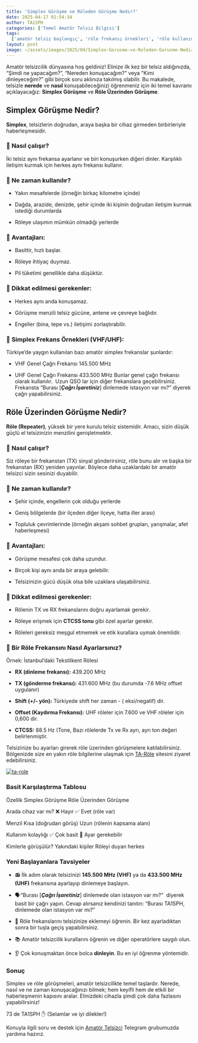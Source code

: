 ```yaml
---
title: 'Simplex Görüşme ve Röleden Görüşme Nedir?'
date: 2025-04-17 01:54:34
author: TA1SPH
categories: ['Temel Amatör Telsiz Bilgisi']
tags:
  ['amatör telsiz başlangıç', 'röle frekansı örnekleri', 'röle kullanımı', 'simplex görüşme', 'telsiz frekans ayarları']
layout: post
image: ~/assets/images/2025/04/Simplex-Gorusme-ve-Roleden-Gorusme-Nedir.png
---
```


Amatör telsizcilik dünyasına hoş geldiniz! Elinize ilk kez bir telsiz aldığınızda, “Şimdi ne yapacağım?”, “Nereden konuşacağım?” veya “Kimi dinleyeceğim?” gibi birçok soru aklınıza takılmış olabilir. Bu makalede, telsizle **nerede** ve **nasıl** konuşabileceğinizi öğrenmeniz için iki temel kavramı açıklayacağız: **Simplex Görüşme** ve **Röle Üzerinden Görüşme**.

## Simplex Görüşme Nedir?

**Simplex**, telsizlerin doğrudan, araya başka bir cihaz girmeden birbirleriyle haberleşmesidir.

### 🔹 **Nasıl çalışır?**

İki telsiz aynı frekansa ayarlanır ve biri konuşurken diğeri dinler. Karşılıklı iletişim kurmak için herkes aynı frekansı kullanır.

### 🔹 **Ne zaman kullanılır?**

- Yakın mesafelerde (örneğin birkaç kilometre içinde)

- Dağda, arazide, denizde, şehir içinde iki kişinin doğrudan iletişim kurmak istediği durumlarda

- Röleye ulaşımın mümkün olmadığı yerlerde

### 🔹 **Avantajları:**

- Basittir, hızlı başlar.

- Röleye ihtiyaç duymaz.

- Pil tüketimi genellikle daha düşüktür.

### 🔹 **Dikkat edilmesi gerekenler:**

- Herkes aynı anda konuşamaz.

- Görüşme menzili telsiz gücüne, antene ve çevreye bağlıdır.

- Engeller (bina, tepe vs.) iletişimi zorlaştırabilir.

### 🔹 **Simplex Frekans Örnekleri (VHF/UHF):**

Türkiye’de yaygın kullanılan bazı amatör simplex frekanslar şunlardır:

- VHF Genel Çağrı Frekansı 145.500 MHz

- UHF Genel Çağrı Frekansı 433.500 MHz
  Bunlar genel çağrı frekansı olarak kullanılır.  Uzun QSO lar için diğer frekanslara geçebilirsiniz. Frekansta “Burası [***Çağrı İşaretiniz***] dinlemede istasyon var mı?” diyerek çağrı yapabilirsiniz.

## Röle Üzerinden Görüşme Nedir?

**Röle (Repeater)**, yüksek bir yere kurulu telsiz sistemidir. Amacı, sizin düşük güçlü el telsizinizin menzilini genişletmektir.

### 🔹 **Nasıl çalışır?**

Siz röleye bir frekanstan (TX) sinyal gönderirsiniz, röle bunu alır ve başka bir frekanstan (RX) yeniden yayınlar. Böylece daha uzaklardaki bir amatör telsizci sizin sesinizi duyabilir.

### 🔹 **Ne zaman kullanılır?**

- Şehir içinde, engellerin çok olduğu yerlerde

- Geniş bölgelerde (bir ilçeden diğer ilçeye, hatta iller arası)

- Topluluk çevrimlerinde (örneğin akşam sohbet grupları, yarışmalar, afet haberleşmesi)

### 🔹 **Avantajları:**

- Görüşme mesafesi çok daha uzundur.

- Birçok kişi aynı anda bir araya gelebilir.

- Telsizinizin gücü düşük olsa bile uzaklara ulaşabilirsiniz.

### 🔹 **Dikkat edilmesi gerekenler:**

- Rölenin TX ve RX frekanslarını doğru ayarlamak gerekir.

- Röleye erişmek için **CTCSS tonu** gibi özel ayarlar gerekir.

- Röleleri gereksiz meşgul etmemek ve etik kurallara uymak önemlidir.

### 🔹 **Bir Röle Frekansını Nasıl Ayarlarsınız?**

Örnek: İstanbul’daki Tekstilkent Rölesi

- **RX (dinleme frekansı):** 439.200 MHz

- **TX (gönderme frekansı):** 431.600 MHz (bu durumda -7.6 MHz offset uygulanır)

- **Shift (+/- yön):** Türkiyede shift her zaman - ( eksi/negatif) dir.

- **Offset (Kaydırma Frekansı):** UHF röleler için 7.600 ve VHF röleler için 0,600 dir.

- **CTCSS:** 88.5 Hz (Tone, Bazı rölelerde Tx ve Rx ayrı, ayrı ton değeri belirlenmiştir.

Telsizinize bu ayarları girerek röle üzerinden görüşmelere katılabilirsiniz. Bölgenizde size en yakın röle bilgilerine ulaşmak için [TA-Röle](http://ta-role.com) sitesini ziyaret edebilirsiniz.

[![ta-role](/assets/images/2025/04/ta-role.png)](http://ta-role.com)

### Basit Karşılaştırma Tablosu

Özellik
Simplex Görüşme
Röle Üzerinden Görüşme

Arada cihaz var mı?
❌ Hayır
✅ Evet (röle var)

Menzil
Kısa (doğrudan görüş)
Uzun (rölenin kapsama alanı)

Kullanım kolaylığı
✅ Çok basit
🔧 Ayar gerekebilir

Kimlerle görüşülür?
Yakındaki kişiler
Röleyi duyan herkes

### Yeni Başlayanlara Tavsiyeler

- 📻 İlk adım olarak telsizinizi **145.500 MHz (VHF)** ya da **433.500 MHz (UHF)** frekansına ayarlayıp dinlemeye başlayın.

- 🗣“Burası [***Çağrı İşaretiniz***] dinlemede olan istasyon var mı?”  diyerek basit bir çağrı yapın. Cevap alırsanız kendinizi tanıtın:
  “Burası TA1SPH, dinlemede olan istasyon var mı?”

- 🔧 Röle frekanslarını telsizinize eklemeyi öğrenin. Bir kez ayarladıktan sonra bir tuşla geçiş yapabilirsiniz.

- 📚 Amatör telsizcilik kurallarını öğrenin ve diğer operatörlere saygılı olun.

- 👂 Çok konuşmaktan önce bolca **dinleyin**. Bu en iyi öğrenme yöntemidir.

### Sonuç

Simplex ve röle görüşmeleri, amatör telsizcilikte temel taşlardır. Nerede, nasıl ve ne zaman konuşacağınızı bilmek; hem keyifli hem de etkili bir haberleşmenin kapısını aralar. Elinizdeki cihazla şimdi çok daha fazlasını yapabilirsiniz!

73 de TA1SPH ✋
(Selamlar ve iyi dilekler!)

Konuyla ilgili soru ve destek için [Amatör Telsizci](https://t.me/amatortelsizci) Telegram grubumuzda yardıma hazırız.
